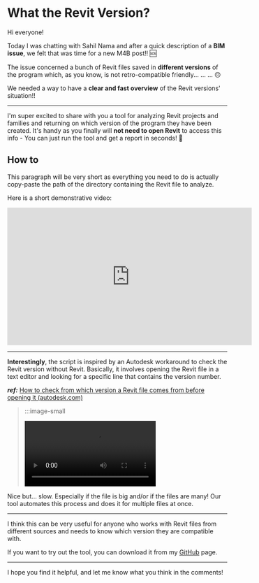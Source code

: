 <!-- {
"createdAt": "Aug 7, 1993",
"title": "Template",
"tags": ["Dynamo", "Revit API", "Python"],
"votes": 0,
"views": 0,
"published": false
} -->

# What the Revit Version?

Hi everyone!

Today I was chatting with Sahil Nama and after a quick description of a **BIM issue**, we felt that was time for a new M4B post!! 🆘

The issue concerned a bunch of Revit files saved in **different versions** of the program which, as you know, is not retro-compatible friendly... ... ... 😔

We needed a way to have a **clear and fast overview** of the Revit versions' situation!!

---

I'm super excited to share with you a tool for analyzing Revit projects and families and returning on which version of the program they have been created. It's handy as you finally will **not need to open Revit** to access this info - You can just run the tool and get a report in seconds! 🐇

## How to

This paragraph will be very short as everything you need to do is actually copy-paste the path of the directory containing the Revit file to analyze.

Here is a short demonstrative video:

<center>
<iframe width="560" height="315" src="https://www.youtube.com/embed/XP-ZXujWsCw?si=F3Tqsq1XDtDvchBA" title="YouTube video player" frameborder="0" allow="accelerometer; autoplay; clipboard-write; encrypted-media; gyroscope; picture-in-picture; web-share" referrerpolicy="strict-origin-when-cross-origin" allowfullscreen></iframe>
</center>

---

**Interestingly**, the script is inspired by an Autodesk workaround to check the Revit version without Revit. Basically, it involves opening the Revit file in a text editor and looking for a specific line that contains the version number.

**_ref:_** [How to check from which version a Revit file comes from before opening it (autodesk.com)](https://www.autodesk.com/support/technical/article/caas/sfdcarticles/sfdcarticles/How-to-check-from-which-version-Revit-file-comes-from-before-open-it.html)

> :::image-small
>
> ![](https://media4.giphy.com/media/l2JI84kB30Gypc9ig/giphy.mp4?cid=e2a3cbdecsjpp36abbzswy1n2o3je2ublepfxl3z2abhaa4k&ep=v1_gifs_search&rid=giphy.gif)

Nice but... slow. Especially if the file is big and/or if the files are many! Our tool automates this process and does it for multiple files at once.

---

I think this can be very useful for anyone who works with Revit files from different sources and needs to know which version they are compatible with.

If you want to try out the tool, you can download it from my [GitHub](https://github.com/GiuseppeDotto/Macro4BIM/blob/main/get_RevitVersion/dist/get_RevitVersion.exe) page.

---

I hope you find it helpful, and let me know what you think in the comments!
